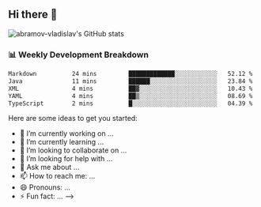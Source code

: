 ## Hi there 👋
![abramov-vladislav's GitHub stats](https://github-readme-stats.vercel.app/api?username=abramov-vladislav&theme=dark&show_icons=true)

### 📊 Weekly Development Breakdown

<!--START_SECTION:waka-->

```txt
Markdown          24 mins         █████████████░░░░░░░░░░░░   52.12 %
Java              11 mins         ██████░░░░░░░░░░░░░░░░░░░   23.84 %
XML               4 mins          ██▓░░░░░░░░░░░░░░░░░░░░░░   10.43 %
YAML              4 mins          ██▒░░░░░░░░░░░░░░░░░░░░░░   08.69 %
TypeScript        2 mins          █░░░░░░░░░░░░░░░░░░░░░░░░   04.39 %
```

<!--END_SECTION:waka-->


Here are some ideas to get you started:

- 🔭 I’m currently working on ...
- 🌱 I’m currently learning ...
- 👯 I’m looking to collaborate on ...
- 🤔 I’m looking for help with ...
- 💬 Ask me about ...
- 📫 How to reach me: ...
- 😄 Pronouns: ...
- ⚡ Fun fact: ...
-->
